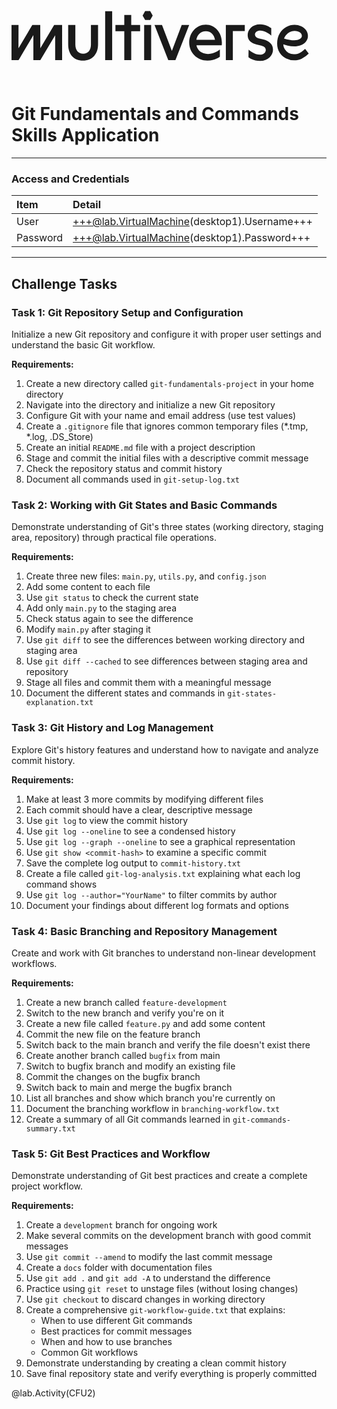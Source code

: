 <style>
.box {
  display: Inline-block;  
  text-align: center;
  padding: 15px;
  background-color: #23EB9A;
  border-radius: 10px;
  align-items: Center;
  display: flex;
  justify-content: center;
  }

</style>

<svg width="100%" height="auto" viewBox="0 0 130 40" xmlns="http://www.w3.org/2000/svg"> <path d="M32.782 25.79c0 2.38-1.281 3.83-3.189 3.83-1.96 0-3.245-1.45-3.245-3.83v-8.043h-2.96v7.99c0 4.075 2.256 6.73 6.098 6.73 3.814 0 6.231-2.708 6.231-6.73v-7.99h-2.935zM41.546 12.031h-2.897v20.232h2.897zM57.64 17.763h-2.896v14.5h2.897zM70.247 17.763l-4.055 10.65-4.082-10.65h-3.09l5.682 14.5h2.953l5.681-14.5zM103.757 23.665l-1.711-.394c-1.048-.253-1.572-.815-1.572-1.574 0-1.04.965-1.685 2.261-1.657.8 0 1.601.253 2.372.647a8.7 8.7 0 0 1 2.097 1.406v-3.038c-.496-.365-2.289-1.602-4.607-1.602-3.199 0-5.13 2.137-5.13 4.496 0 2.22 1.572 3.316 3.642 3.822l1.654.393c1.463.337 2.18.872 2.18 1.884s-.856 1.967-2.428 1.967c-.993 0-1.987-.337-2.786-.788-.966-.506-1.683-1.124-1.876-1.32l-.055 3.091c.192.196 1.848 1.573 4.799 1.573 3.283 0 5.325-2.303 5.325-4.664.001-2.051-1.407-3.624-4.165-4.242M80.205 17.594c-3.916 0-6.869 3.316-6.869 7.418s3.2 7.417 7.53 7.417c3.311 0 5.13-1.602 5.13-1.602v-2.95s-2.013 1.826-4.91 1.826c-2.62 0-4.33-1.49-4.771-3.569H86.77c.028-.365.056-.759.056-1.124 0-4.1-2.815-7.416-6.621-7.416m-3.918 6.295c.359-2.08 1.739-3.597 3.917-3.597 2.151 0 3.447 1.518 3.78 3.597zM55.153 12l-1.04 1.834 1.04 1.835h2.078l1.04-1.835L57.231 12zM17.607 17.763v.003l-.004-.003-5.714 9.587-.028-9.587H8.584v.003l-.004-.003-5.692 9.552-.018-.56.028-8.992H0v14.5h2.897c.177-.31.621-1.066 1.191-2.037l4.932-8.277v10.314h2.87q0-.003.002-.005l.006.005 6.115-10.262v10.262h2.869v-14.5zM121.182 27.594l-.661.603a6.8 6.8 0 0 1-1.814 1.211c-.601.265-1.339.4-2.193.4a4.4 4.4 0 0 1-2.155-.552 4.2 4.2 0 0 1-1.607-1.563 4.26 4.26 0 0 1-.595-1.94q.934.292 1.774.492c.902.214 1.841.322 2.789.322.913 0 1.793-.153 2.613-.455.861-.316 1.574-.789 2.118-1.406.592-.67.892-1.49.892-2.43 0-.893-.26-1.71-.775-2.43-.495-.695-1.183-1.241-2.044-1.623a6.7 6.7 0 0 0-2.727-.554c-1.177 0-2.322.302-3.405.898-1.091.6-1.999 1.493-2.697 2.651-.703 1.165-1.058 2.566-1.058 4.162 0 1.431.342 2.693 1.018 3.75a6.56 6.56 0 0 0 2.64 2.388 7.5 7.5 0 0 0 3.374.79c1.105 0 2.109-.205 2.983-.61.839-.39 1.658-.94 2.434-1.637l.588-.528zm-8.709-4.253c.176-.515.428-.976.75-1.374a4.8 4.8 0 0 1 1.659-1.338 4.4 4.4 0 0 1 1.913-.454c.958 0 1.731.217 2.3.644.504.378.739.843.739 1.46 0 .354-.088.81-.771 1.209-.663.384-1.452.58-2.343.58-1.286-.002-2.711-.245-4.247-.727M49.412 13.633h-2.868v4.102h-3.652v2.557h3.652v11.942h2.868V20.292h3.67v-2.557h-3.67zM88.626 17.735h-.17v14.5h2.896V20.272h4.932v-2.557h-7.658z" fill="currentColor"/> </svg>

# Git Fundamentals and Commands Skills Application

___

### Access and Credentials

| Item | Detail |
| :--- | :--- |
| User |+++@lab.VirtualMachine(desktop1).Username+++| 
| Password |+++@lab.VirtualMachine(desktop1).Password+++| 

___

## Challenge Tasks

### Task 1: Git Repository Setup and Configuration
Initialize a new Git repository and configure it with proper user settings and understand the basic Git workflow.

**Requirements:**
1. Create a new directory called `git-fundamentals-project` in your home directory
2. Navigate into the directory and initialize a new Git repository
3. Configure Git with your name and email address (use test values)
4. Create a `.gitignore` file that ignores common temporary files (*.tmp, *.log, .DS_Store)
5. Create an initial `README.md` file with a project description
6. Stage and commit the initial files with a descriptive commit message
7. Check the repository status and commit history
8. Document all commands used in `git-setup-log.txt`

### Task 2: Working with Git States and Basic Commands
Demonstrate understanding of Git's three states (working directory, staging area, repository) through practical file operations.

**Requirements:**
1. Create three new files: `main.py`, `utils.py`, and `config.json`
2. Add some content to each file
3. Use `git status` to check the current state
4. Add only `main.py` to the staging area
5. Check status again to see the difference
6. Modify `main.py` after staging it
7. Use `git diff` to see the differences between working directory and staging area
8. Use `git diff --cached` to see differences between staging area and repository
9. Stage all files and commit them with a meaningful message
10. Document the different states and commands in `git-states-explanation.txt`

### Task 3: Git History and Log Management
Explore Git's history features and understand how to navigate and analyze commit history.

**Requirements:**
1. Make at least 3 more commits by modifying different files
2. Each commit should have a clear, descriptive message
3. Use `git log` to view the commit history
4. Use `git log --oneline` to see a condensed history
5. Use `git log --graph --oneline` to see a graphical representation
6. Use `git show <commit-hash>` to examine a specific commit
7. Save the complete log output to `commit-history.txt`
8. Create a file called `git-log-analysis.txt` explaining what each log command shows
9. Use `git log --author="YourName"` to filter commits by author
10. Document your findings about different log formats and options

### Task 4: Basic Branching and Repository Management
Create and work with Git branches to understand non-linear development workflows.

**Requirements:**
1. Create a new branch called `feature-development`
2. Switch to the new branch and verify you're on it
3. Create a new file called `feature.py` and add some content
4. Commit the new file on the feature branch
5. Switch back to the main branch and verify the file doesn't exist there
6. Create another branch called `bugfix` from main
7. Switch to bugfix branch and modify an existing file
8. Commit the changes on the bugfix branch
9. Switch back to main and merge the bugfix branch
10. List all branches and show which branch you're currently on
11. Document the branching workflow in `branching-workflow.txt`
12. Create a summary of all Git commands learned in `git-commands-summary.txt`

### Task 5: Git Best Practices and Workflow
Demonstrate understanding of Git best practices and create a complete project workflow.

**Requirements:**
1. Create a `development` branch for ongoing work
2. Make several commits on the development branch with good commit messages
3. Use `git commit --amend` to modify the last commit message
4. Create a `docs` folder with documentation files
5. Use `git add .` and `git add -A` to understand the difference
6. Practice using `git reset` to unstage files (without losing changes)
7. Use `git checkout` to discard changes in working directory
8. Create a comprehensive `git-workflow-guide.txt` that explains:
   - When to use different Git commands
   - Best practices for commit messages
   - When and how to use branches
   - Common Git workflows
9. Demonstrate understanding by creating a clean commit history
10. Save final repository state and verify everything is properly committed

@lab.Activity(CFU2) 